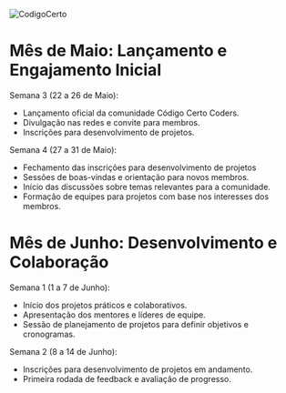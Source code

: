 ![CodigoCerto](https://utfs.io/f/3b2340e8-5523-4aca-a549-0688fd07450e-j4edu.jfif)

# Mês de Maio: Lançamento e Engajamento Inicial

Semana 3 (22 a 26 de Maio): 
- Lançamento oficial da comunidade Código Certo Coders.
- Divulgação nas redes e convite para membros.
- Inscrições para desenvolvimento de projetos.

Semana 4 (27 a 31 de Maio):
- Fechamento das inscrições para desenvolvimento de projetos
- Sessões de boas-vindas e orientação para novos membros.
- Início das discussões sobre temas relevantes para a comunidade.
- Formação de equipes para projetos com base nos interesses dos membros.

# Mês de Junho: Desenvolvimento e Colaboração

Semana 1 (1 a 7 de Junho):
- Início dos projetos práticos e colaborativos.
- Apresentação dos mentores e líderes de equipe.
- Sessão de planejamento de projetos para definir objetivos e cronogramas.

Semana 2 (8 a 14 de Junho):
- Inscrições para desenvolvimento de projetos em andamento.
- Primeira rodada de feedback e avaliação de progresso.

